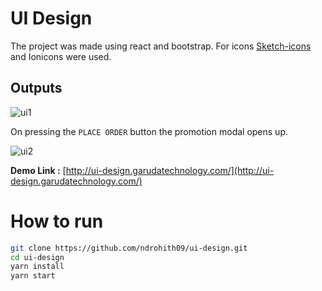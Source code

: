 # UI Design 
The project was made using react and bootstrap. For icons [Sketch-icons](https://sketch-icons.netlify.app/) and Ionicons were used. 

## Outputs 

![ui1](https://firebasestorage.googleapis.com/v0/b/react-firechat-ae4bf.appspot.com/o/ui1.png?alt=media&token=47cad272-ec5c-4c84-9376-8214195cae7a)

On pressing the `PLACE ORDER` button the promotion modal opens up.

![ui2](https://firebasestorage.googleapis.com/v0/b/react-firechat-ae4bf.appspot.com/o/ui2.png?alt=media&token=bc85063b-68f8-4f07-92d6-f540f0cc9640)

**Demo Link :** [http://ui-design.garudatechnology.com/](http://ui-design.garudatechnology.com/)

# How to run

``` bash
git clone https://github.com/ndrohith09/ui-design.git
cd ui-design
yarn install
yarn start
```
